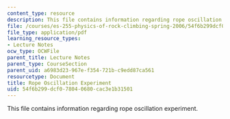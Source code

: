 ```yaml
---
content_type: resource
description: This file contains information regarding rope oscillation experiment.
file: /courses/es-255-physics-of-rock-climbing-spring-2006/54f6b299dcf078040680cac3e1b31501_MITES_255S06_rope_oscil.pdf
file_type: application/pdf
learning_resource_types:
- Lecture Notes
ocw_type: OCWFile
parent_title: Lecture Notes
parent_type: CourseSection
parent_uid: a6983d23-967e-f354-721b-c9edd87ca561
resourcetype: Document
title: Rope Oscillation Experiment
uid: 54f6b299-dcf0-7804-0680-cac3e1b31501
---
```

This file contains information regarding rope oscillation experiment.

